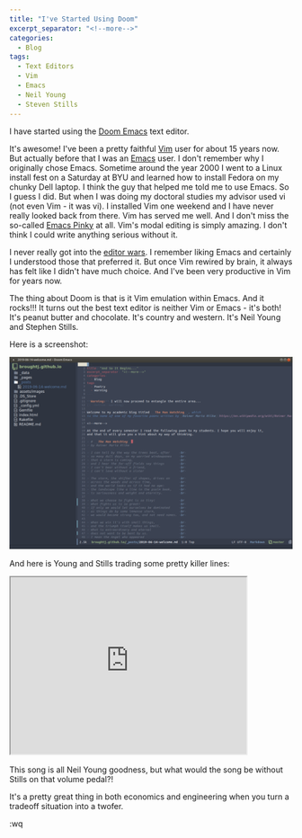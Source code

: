 ```yaml
---
title: "I've Started Using Doom"
excerpt_separator: "<!--more-->"
categories:
  - Blog
tags:
  - Text Editors
  - Vim
  - Emacs
  - Neil Young
  - Steven Stills
---
```


I have started using the [Doom Emacs](https://github.com/hlissner/doom-emacs) text editor. 

<!--more-->

It's awesome! I've been a pretty faithful [Vim](https://www.vim.org/) user for about 15 years now. But actually before
that I was an [Emacs](https://www.gnu.org/software/emacs/) user. I don't remember why I originally chose Emacs. Sometime around
the year 2000 I went to a Linux install fest on a Saturday at BYU and learned
how to install Fedora on my chunky Dell laptop. I think the guy that helped me
told me to use Emacs. So I guess I did. But when I was doing my doctoral studies
my advisor used vi (not even Vim - it was vi). I installed Vim one weekend
and I have never really looked back from there. Vim has served me well. And
I don't miss the so-called [Emacs Pinky](http://ergoemacs.org/emacs/emacs_pinky.html) at all. Vim's modal editing is
simply amazing. I don't think I could write anything serious without it. 

I never really got into the [editor wars](https://en.wikipedia.org/wiki/Editor_war). I remember liking Emacs and 
certainly I understood those that preferred it. But once Vim rewired by
brain, it always has felt like I didn't have much choice. And I've been
very productive in Vim for years now. 

The thing about Doom is that is it Vim emulation within Emacs. And it rocks!!!
It turns out the best text editor is neither Vim or Emacs - it's both! It's
peanut butter and chocolate. It's country and western. It's Neil Young and
Stephen Stills.

Here is a screenshot:

<img src="/assets/images/Doom.png" alt="Doom" class="center">


<br>

And here is Young and Stills trading some pretty killer lines:

<iframe width="420" height="315"
 src="https://www.youtube.com/watch?v=as5lE64J1hQ"
</iframe>

And here is a bonus track of Neil Young's Helpless set to some 
beautiful images from my neck of the woods. 

<iframe width="420" height="315"
 src="https://www.youtube.com/watch?v=jq0dcZBycMA"
</iframe>

This song is all Neil Young goodness, but what would the song
be without Stills on that volume pedal?!

It's a pretty great thing in both economics and engineering when you turn
a tradeoff situation into a twofer.

:wq
